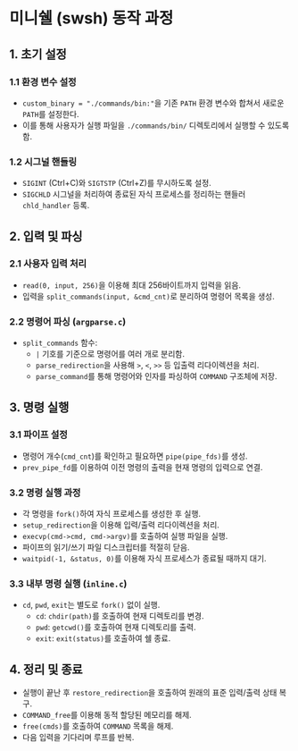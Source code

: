 # 미니쉘 (swsh) 동작 과정

## 1. 초기 설정

### 1.1 환경 변수 설정

- `custom_binary = "./commands/bin:"`을 기존 `PATH` 환경 변수와 합쳐서 새로운 `PATH`를 설정한다.
- 이를 통해 사용자가 실행 파일을 `./commands/bin/` 디렉토리에서 실행할 수 있도록 함.

### 1.2 시그널 핸들링

- `SIGINT` (Ctrl+C)와 `SIGTSTP` (Ctrl+Z)를 무시하도록 설정.
- `SIGCHLD` 시그널을 처리하여 종료된 자식 프로세스를 정리하는 핸들러 `chld_handler` 등록.

## 2. 입력 및 파싱

### 2.1 사용자 입력 처리

- `read(0, input, 256)`을 이용해 최대 256바이트까지 입력을 읽음.
- 입력을 `split_commands(input, &cmd_cnt)`로 분리하여 명령어 목록을 생성.

### 2.2 명령어 파싱 (`argparse.c`)

- `split_commands` 함수:
  - `|` 기호를 기준으로 명령어를 여러 개로 분리함.
  - `parse_redirection`을 사용해 `>`, `<`, `>>` 등 입출력 리다이렉션을 처리.
  - `parse_command`를 통해 명령어와 인자를 파싱하여 `COMMAND` 구조체에 저장.

## 3. 명령 실행

### 3.1 파이프 설정

- 명령어 개수(`cmd_cnt`)를 확인하고 필요하면 `pipe(pipe_fds)`를 생성.
- `prev_pipe_fd`를 이용하여 이전 명령의 출력을 현재 명령의 입력으로 연결.

### 3.2 명령 실행 과정

- 각 명령을 `fork()`하여 자식 프로세스를 생성한 후 실행.
- `setup_redirection`을 이용해 입력/출력 리다이렉션을 처리.
- `execvp(cmd->cmd, cmd->argv)`를 호출하여 실행 파일을 실행.
- 파이프의 읽기/쓰기 파일 디스크립터를 적절히 닫음.
- `waitpid(-1, &status, 0)`를 이용해 자식 프로세스가 종료될 때까지 대기.

### 3.3 내부 명령 실행 (`inline.c`)

- `cd`, `pwd`, `exit`는 별도로 `fork()` 없이 실행.
  - `cd`: `chdir(path)`를 호출하여 현재 디렉토리를 변경.
  - `pwd`: `getcwd()`를 호출하여 현재 디렉토리를 출력.
  - `exit`: `exit(status)`를 호출하여 쉘 종료.

## 4. 정리 및 종료

- 실행이 끝난 후 `restore_redirection`을 호출하여 원래의 표준 입력/출력 상태 복구.
- `COMMAND_free`를 이용해 동적 할당된 메모리를 해제.
- `free(cmds)`를 호출하여 `COMMAND` 목록을 해제.
- 다음 입력을 기다리며 루프를 반복.
